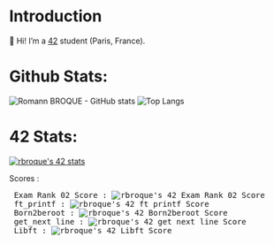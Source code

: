 # Introduction

👋 Hi! I’m a [42](https://www.42.fr/) student (Paris, France).

# Github Stats:

![Romann BROQUE - GitHub stats](https://github-readme-stats.vercel.app/api?username=romann-broque&show_icons=true&theme=dark)
![Top Langs](https://github-readme-stats.vercel.app/api/top-langs/?username=romann-broque&layout=compact&theme=dark)

# 42 Stats:

[![rbroque's 42 stats](https://badge42.vercel.app/api/v2/clbinl2bj00060gmj6w1szpw6/stats?cursusId=21&coalitionId=47)](https://github.com/JaeSeoKim/badge42)

Scores :<pre>
Exam Rank 02 Score : ![rbroque's 42 Exam Rank 02 Score](https://badge42.vercel.app/api/v2/clbinl2bj00060gmj6w1szpw6/project/2900405) <br>
ft_printf :          ![rbroque's 42 ft_printf Score](https://badge42.vercel.app/api/v2/clbinl2bj00060gmj6w1szpw6/project/2876034) <br>
Born2beroot :        ![rbroque's 42 Born2beroot Score](https://badge42.vercel.app/api/v2/clbinl2bj00060gmj6w1szpw6/project/2879332) <br>
get_next_line :      ![rbroque's 42 get_next_line Score](https://badge42.vercel.app/api/v2/clbinl2bj00060gmj6w1szpw6/project/2874049) <br>
Libft :              ![rbroque's 42 Libft Score](https://badge42.vercel.app/api/v2/clbinl2bj00060gmj6w1szpw6/project/2868293) <br>
